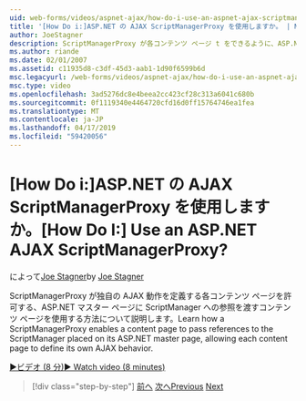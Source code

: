 ```yaml
---
uid: web-forms/videos/aspnet-ajax/how-do-i-use-an-aspnet-ajax-scriptmanagerproxy
title: '[How Do i:]ASP.NET の AJAX ScriptManagerProxy を使用しますか。 | Microsoft Docs'
author: JoeStagner
description: ScriptManagerProxy が各コンテンツ ページ t をできるように、ASP.NET マスター ページに ScriptManager への参照を渡すコンテンツ ページを使用する方法について説明してください.
ms.author: riande
ms.date: 02/01/2007
ms.assetid: c11935d8-c3df-45d3-aab1-1d90f6599b6d
msc.legacyurl: /web-forms/videos/aspnet-ajax/how-do-i-use-an-aspnet-ajax-scriptmanagerproxy
msc.type: video
ms.openlocfilehash: 3ad5276dc8e4beea2cc423cf28c313a6041c680b
ms.sourcegitcommit: 0f1119340e4464720cfd16d0ff15764746ea1fea
ms.translationtype: MT
ms.contentlocale: ja-JP
ms.lasthandoff: 04/17/2019
ms.locfileid: "59420056"
---
```

# <a name="how-do-i-use-an-aspnet-ajax-scriptmanagerproxy"></a><span data-ttu-id="02ede-104">[How Do i:]ASP.NET の AJAX ScriptManagerProxy を使用しますか。</span><span class="sxs-lookup"><span data-stu-id="02ede-104">[How Do I:] Use an ASP.NET AJAX ScriptManagerProxy?</span></span>

<span data-ttu-id="02ede-105">によって[Joe Stagner](https://github.com/JoeStagner)</span><span class="sxs-lookup"><span data-stu-id="02ede-105">by [Joe Stagner](https://github.com/JoeStagner)</span></span>

<span data-ttu-id="02ede-106">ScriptManagerProxy が独自の AJAX 動作を定義する各コンテンツ ページを許可する、ASP.NET マスター ページに ScriptManager への参照を渡すコンテンツ ページを使用する方法について説明します。</span><span class="sxs-lookup"><span data-stu-id="02ede-106">Learn how a ScriptManagerProxy enables a content page to pass references to the ScriptManager placed on its ASP.NET master page, allowing each content page to define its own AJAX behavior.</span></span>

[<span data-ttu-id="02ede-107">&#9654;ビデオ (8 分)</span><span class="sxs-lookup"><span data-stu-id="02ede-107">&#9654; Watch video (8 minutes)</span></span>](https://channel9.msdn.com/Blogs/ASP-NET-Site-Videos/how-do-i-use-an-aspnet-ajax-scriptmanagerproxy)

> [!div class="step-by-step"]
> <span data-ttu-id="02ede-108">[前へ](how-do-i-use-the-aspnet-ajax-client-library-controls.md)
> [次へ](how-do-i-use-the-aspnet-ajax-roundedcorners-extender.md)</span><span class="sxs-lookup"><span data-stu-id="02ede-108">[Previous](how-do-i-use-the-aspnet-ajax-client-library-controls.md)
[Next](how-do-i-use-the-aspnet-ajax-roundedcorners-extender.md)</span></span>
